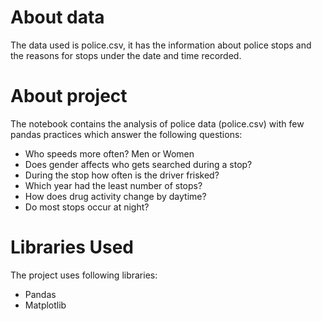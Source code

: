 # About data
The data used is police.csv, it has the information about police stops and the reasons for stops under the date and time recorded. 

# About project
The notebook contains the analysis of police data (police.csv) with few pandas practices which answer the following questions:
  - Who speeds more often? Men or Women
  - Does gender affects who gets searched during a stop?
  - During the stop how often is the driver frisked?
  - Which year had the least number of stops?
  - How does drug activity change by daytime?
  - Do most stops occur at night?
  
# Libraries Used
 The project uses following libraries:
   - Pandas
   - Matplotlib
